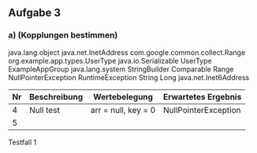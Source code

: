 ## Aufgabe 3

### a) (Kopplungen bestimmen)

java.lang.object
java.net.InetAddress
com.google.common.collect.Range
org.example.app.types.UserType
java.io.Serializable
UserType
ExampleAppGroup
java.lang.system
StringBuilder
Comparable
Range
NullPointerException
RuntimeException
String
Long
java.net.Inet6Address


| Nr  | Beschreibung | Wertebelegung       | Erwartetes Ergebnis  |
| --- | ------------ | ------------------- | -------------------- |
| 4   | Null test    | arr = null, key = 0 | NullPointerException |
| 5   |              |                     |                      |

Testfall 1
